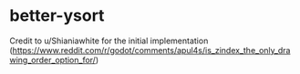 # better-ysort

Credit to u/Shianiawhite for the initial implementation (https://www.reddit.com/r/godot/comments/apul4s/is_zindex_the_only_drawing_order_option_for/)
